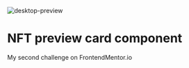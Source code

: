 ![desktop-preview](https://user-images.githubusercontent.com/9195137/150378832-d088411b-eef9-4043-b838-09660f6a1618.jpg)


# NFT preview card component
My second challenge on FrontendMentor.io
